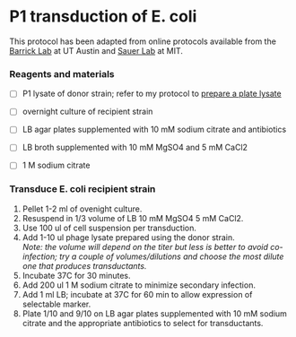 # P1 transduction of E. coli 

This protocol has been adapted from online protocols available from the [Barrick Lab](http://barricklab.org/twiki/bin/view/Lab/ProtocolsP1Transduction) at UT Austin and [Sauer Lab](https://openwetware.org/wiki/Sauer:P1vir_phage_transduction) at MIT. 


### Reagents and materials

- [ ] P1 lysate of donor strain; refer to my protocol to [prepare a plate lysate](https://github.com/itskathylam/protocols/blob/master/plate_lysate.md) 
- [ ] overnight culture of recipient strain
- [ ] LB agar plates supplemented with 10 mM sodium citrate and antibiotics
- [ ] LB broth supplemented with 10 mM MgSO4 and 5 mM CaCl2
- [ ] 1 M sodium citrate 


### Transduce E. coli recipient strain

1. Pellet 1-2 ml of ovenight culture.
2. Resuspend in 1/3 volume of LB 10 mM MgSO4 5 mM CaCl2.
3. Use 100 ul of cell suspension per transduction.
4. Add 1-10 ul phage lysate prepared using the donor strain.\
*Note: the volume will depend on the titer but less is better to avoid co-infection; try a couple of volumes/dilutions and choose the most dilute one that produces transductants.*
5. Incubate 37C for 30 minutes.
6. Add 200 ul 1 M sodium citrate to minimize secondary infection.
7. Add 1 ml LB; incubate at 37C for 60 min to allow expression of selectable marker.
8. Plate 1/10 and 9/10 on LB agar plates supplemented with 10 mM sodium citrate and the appropriate antibiotics to select for transductants.

